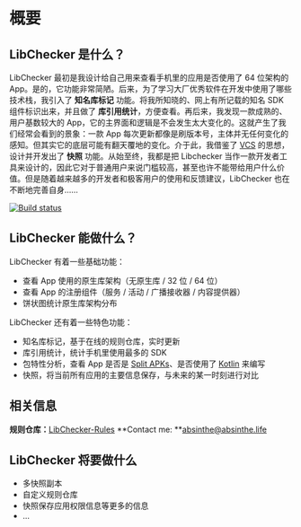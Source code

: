# 概要

## LibChecker 是什么？

LibChecker 最初是我设计给自己用来查看手机里的应用是否使用了 64 位架构的 App。是的，它功能非常简陋。后来，为了学习大厂优秀软件在开发中使用了哪些技术栈，我引入了 **知名库标记** 功能。将我所知晓的、网上有所记载的知名 SDK 组件标识出来，并且做了 **库引用统计**，方便查看。再后来，我发现一款成熟的、用户基数较大的 App，它的主界面和逻辑是不会发生太大变化的。这就产生了我们经常会看到的景象：一款 App 每次更新都像是刷版本号，主体并无任何变化的感知。但其实它的底层可能有翻天覆地的变化。介于此，我借鉴了 [VCS](https://en.wikipedia.org/wiki/Version_control) 的思想，设计并开发出了 **快照** 功能。从始至终，我都是把 Libchecker 当作一款开发者工具来设计的，因此它对于普通用户来说门槛较高，甚至也许不能带给用户什么价值。但是随着越来越多的开发者和极客用户的使用和反馈建议，LibChecker 也在不断地完善自身……

[![Build status](https://build.appcenter.ms/v0.1/apps/48323741-74c1-4890-a4e8-e0fac9c8dc62/branches/master/badge)](https://appcenter.ms)

## LibChecker 能做什么？

LibChecker 有着一些基础功能：

- 查看 App 使用的原生库架构（无原生库 / 32 位 / 64 位）
- 查看 App 的注册组件（服务 / 活动 / 广播接收器 / 内容提供器）
- 饼状图统计原生库架构分布



LibChecker 还有着一些特色功能：

- 知名库标记，基于在线的规则仓库，实时更新
- 库引用统计，统计手机里使用最多的 SDK
- 包特性分析，查看 App 是否是 [Split APKs](https://developer.android.com/studio/build/configure-apk-splits)、是否使用了 [Kotlin](https://en.wikipedia.org/wiki/Kotlin_(programming_language)) 来编写
- 快照，将当前所有应用的主要信息保存，与未来的某一时刻进行对比

## 相关信息

**规则仓库：**[LibChecker-Rules](https://github.com/zhaobozhen/LibChecker-Rules)
**Contact me: **[absinthe@absinthe.life](mailto:absinthe@absinthe.life)

## LibChecker 将要做什么

- 多快照副本
- 自定义规则仓库
- 快照保存应用权限信息等更多的信息
- ...